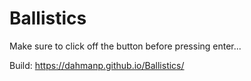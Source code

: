 # Ballistics
 
Make sure to click off the button before pressing enter...

Build: https://dahmanp.github.io/Ballistics/
